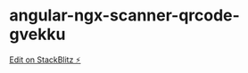 # angular-ngx-scanner-qrcode-gvekku

[Edit on StackBlitz ⚡️](https://stackblitz.com/edit/angular-ngx-scanner-qrcode-gvekku)